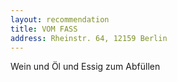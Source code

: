 ```yaml
---
layout: recommendation
title: VOM FASS
address: Rheinstr. 64, 12159 Berlin
---
```


Wein und Öl und Essig zum Abfüllen
